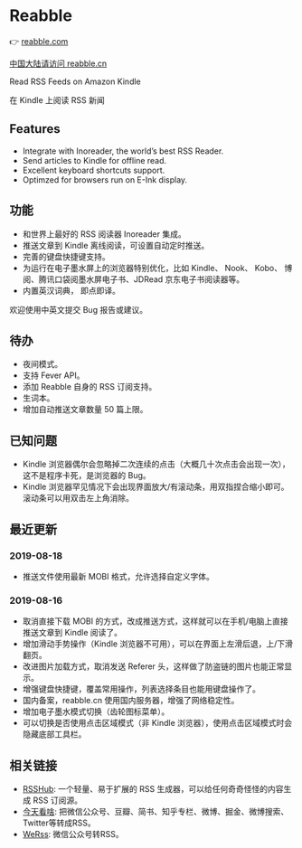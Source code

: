 # Reabble

:point_right: [reabble.com](https://reabble.com)

[中国大陆请访问 reabble.cn](https://reabble.cn)

Read RSS Feeds on Amazon Kindle

在 Kindle 上阅读 RSS 新闻


## Features


- Integrate with Inoreader, the world’s best RSS Reader.
- Send articles to Kindle for offline read.
- Excellent keyboard shortcuts support.
- Optimzed for browsers run on E-Ink display.


## 功能


- 和世界上最好的 RSS 阅读器 Inoreader 集成。
- 推送文章到 Kindle 离线阅读，可设置自动定时推送。
- 完善的键盘快捷键支持。
- 为运行在电子墨水屏上的浏览器特别优化，比如 Kindle、 Nook、 Kobo、 博阅、腾讯口袋阅墨水屏电子书、JDRead 京东电子书阅读器等。
- 内置英汉词典， 即点即译。

欢迎使用中英文提交 Bug 报告或建议。

## 待办

- 夜间模式。
- 支持 Fever API。
- 添加 Reabble 自身的 RSS 订阅支持。
- 生词本。
- 增加自动推送文章数量 50 篇上限。

## 已知问题

- Kindle 浏览器偶尔会忽略掉二次连续的点击（大概几十次点击会出现一次），这不是程序卡死，是浏览器的 Bug。
- Kindle 浏览器罕见情况下会出现界面放大/有滚动条，用双指捏合缩小即可。滚动条可以用双击左上角消除。

## 最近更新

### 2019-08-18

- 推送文件使用最新 MOBI 格式，允许选择自定义字体。

### 2019-08-16

- 取消直接下载 MOBI 的方式，改成推送方式，这样就可以在手机/电脑上直接推送文章到 Kindle 阅读了。
- 增加滑动手势操作（Kindle 浏览器不可用），可以在界面上左滑后退，上/下滑翻页。
- 改进图片加载方式，取消发送 Referer 头，这样做了防盗链的图片也能正常显示。
- 增强键盘快捷键，覆盖常用操作，列表选择条目也能用键盘操作了。
- 国内备案，reabble.cn 使用国内服务器，增强了网络稳定性。
- 增加电子墨水模式切换（齿轮图标菜单）。
- 可以切换是否使用点击区域模式（非 Kindle 浏览器），使用点击区域模式时会隐藏底部工具栏。

## 相关链接

- [RSSHub](https://docs.rsshub.app/): 一个轻量、易于扩展的 RSS 生成器，可以给任何奇奇怪怪的内容生成 RSS 订阅源。
- [今天看啥](http://www.jintiankansha.me/account/signup?invite_code=GB4FISKPPA): 把微信公众号、豆瓣、简书、知乎专栏、微博、掘金、微博搜索、Twitter等转成RSS。
- [WeRss](https://werss.app/): 微信公众号转RSS。
